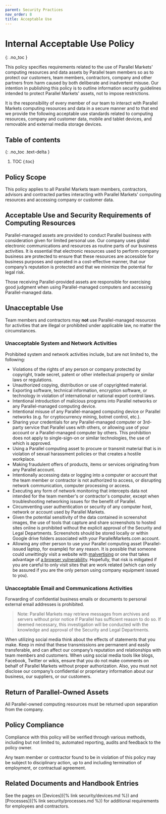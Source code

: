 ```yaml
---
parent: Security Practices
nav_order: 8
title: Acceptable Use
---
```

# Internal Acceptable Use Policy
{: .no_toc }

This policy specifies requirements related to the use of Parallel Markets' computing resources and data assets by Parallel team members so as to protect our customers, team members, contractors, company and other partners from harm caused by both deliberate and inadvertent misuse. Our intention in publishing this policy is to outline information security guidelines intended to protect Parallel Markets' assets, not to impose restrictions.

It is the responsibility of every member of our team to interact with Parallel Markets computing resources and data in a secure manner and to that end we provide the following acceptable use standards related to computing resources, company and customer data, mobile and tablet devices, and removable and external media storage devices.


## Table of contents
{: .no_toc .text-delta }

1. TOC
{:toc}

## Policy Scope

This policy applies to all Parallel Markets team members, contractors, advisors and contracted parties interacting with Parallel Markets' computing resources and accessing company or customer data.

## Acceptable Use and Security Requirements of Computing Resources

Parallel-managed assets are provided to conduct Parallel business with consideration given for limited personal use. Our company uses global electronic communications and resources as routine parts of our business activities. It is essential that electronic resources used to perform company business are protected to ensure that these resources are accessible for business purposes and operated in a cost-effective manner, that our company’s reputation is protected and that we minimize the potential for legal risk.

Those receiving Parallel-provided assets are responsible for exercising good judgment when using Parallel-managed computers and accessing Parallel-managed data.

## Unacceptable Use

Team members and contractors may **not** use Parallel-managed resources for activities that are illegal or prohibited under applicable law, no matter the circumstances.

### Unacceptable System and Network Activities

Prohibited system and network activities include, but are not limited to, the following:

- Violations of the rights of any person or company protected by copyright, trade secret, patent or other intellectual property or similar laws or regulations.
- Unauthorized copying, distribution or use of copyrighted material.
- Exporting software, technical information, encryption software, or technology in violation of international or national export control laws.
- Intentional introduction of malicious programs into Parallel networks or any Parallel-managed computing device.
- Intentional misuse of any Parallel-managed computing device or Parallel networks (e.g. for cryptocurrency mining, botnet control, etc.).
- Sharing your credentials for any Parallel-managed computer or 3rd-party service that Parallel uses with others, or allowing use of your account or a Parallel-managed computer by others. This prohibition does not apply to single-sign-on or similar technologies, the use of which is approved.
- Using a Parallel computing asset to procure or transmit material that is in violation of sexual harassment policies or that creates a hostile workplace.
- Making fraudulent offers of products, items or services originating from any Parallel account.
- Intentionally accessing data or logging into a computer or account that the team member or contractor is not authorized to access, or disrupting network communication, computer processing or access.
- Executing any form of network monitoring that intercepts data not intended for the team member's or contractor's computer, except when troubleshooting networking issues for the benefit of Parallel.
- Circumventing user authentication or security of any computer host, network or account used by Parallel Markets.
- Given the potential sensitivity of the data contained in screenshot images, the use of tools that capture and share screenshots to hosted sites online is prohibited without the explicit approval of the Security and Legal Departments.  Screenshots should be stored locally or within Google drive folders associated with your ParallelMarkets.com account.
- Allowing any other person to use your Parallel computing asset (Parallel-issued laptop, for example) for any reason.  It is possible that someone could unwittingly visit a website with [malvertising](https://en.wikipedia.org/wiki/Malvertising) or one that takes advantage of [a browser vulnerability](https://www.zdnet.com/article/google-patches-two-more-chrome-zero-days/).  Hopefully, that risk is mitigated if you are careful to only visit sites that are work related (which can only be assured if you are the only person using company equipment issued to you).

### Unacceptable Email and Communications Activities

Forwarding of confidential business emails or documents to personal external email addresses is prohibited.

> Note: Parallel Markets may retrieve messages from archives and servers without prior notice if Parallel has sufficient reason to do so. If deemed necessary, this investigation will be conducted with the knowledge and approval of the Security and Legal Departments.

When utilizing social media think about the effects of statements that you make. Keep in mind that these transmissions are permanent and easily transferable, and can affect our company’s reputation and relationships with team members and customers. When using social media tools like blogs, Facebook, Twitter or wikis, ensure that you do not make comments on behalf of Parallel Markets without proper authorization. Also, you must not disclose our company’s confidential or proprietary information about our business, our suppliers, or our customers.

## Return of Parallel-Owned Assets

All Parallel-owned computing resources must be returned upon separation from the company.

## Policy Compliance

Compliance with this policy will be verified through various methods, including but not limited to, automated reporting, audits and feedback to the policy owner.

Any team member or contractor found to be in violation of this policy may be subject to disciplinary action, up to and including termination of employment, or contractual agreement.

## Related Documents and Handbook Entries

See the pages on [Devices]({% link security/devices.md %}) and [Processes]({% link security/processes.md %}) for additional requirements for employees and contractors.
